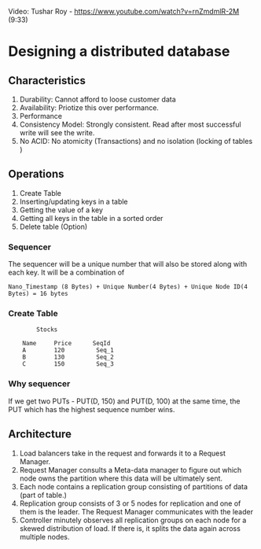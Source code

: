 Video: Tushar Roy - https://www.youtube.com/watch?v=rnZmdmlR-2M (9:33)
# Designing a distributed database

## Characteristics

1. Durability: Cannot afford to loose customer data
2. Availability: Priotize this over performance.
3. Performance
4. Consistency Model: Strongly consistent. Read after most successful write will see the write. 
5. No ACID: No atomicity (Transactions) and no isolation (locking of tables )

## Operations
1. Create Table
2. Inserting/updating keys in a table
3. Getting the value of a key
4. Getting all keys in the table in a sorted order
5. Delete table (Option)
### Sequencer
The sequencer will be a unique number that will also be stored along with each key. It will be a combination of

    Nano_Timestamp (8 Bytes) + Unique Number(4 Bytes) + Unique Node ID(4 Bytes) = 16 bytes


### Create Table

            Stocks

        Name     Price      SeqId
        A        120         Seq_1
        B        130         Seq_2
        C        150         Seq_3

### Why sequencer
If we get two PUTs - PUT(D, 150) and PUT(D, 100) at the same time, the PUT which has the highest sequence number wins. 

## Architecture
1. Load balancers take in the request and forwards it to a Request Manager.
2. Request Manager consults a Meta-data manager to figure out which node owns the partition where this data will be ultimately sent.
3. Each node contains a replication group consisting of partitions of data (part of table.)
4. Replication group consists of 3 or 5 nodes for replication and one of them is the leader. The Request Manager communicates with the leader
5. Controller minutely observes all replication groups on each node for a skewed distribution of load. If there is, it splits the data again across multiple nodes.  